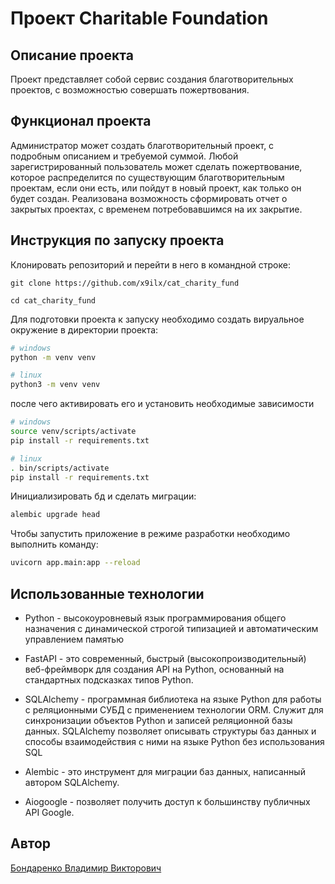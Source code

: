# Проект Сharitable Foundation

## Описание проекта

Проект представляет собой сервис создания благотворительных проектов, с возможностью совершать пожертвования.

## Функционал проекта

Администратор может создать благотворительный проект, с подробным описанием и требуемой суммой. Любой зарегистрированный пользователь может сделать пожертвование, которое распределится по существующим благотворительным проектам, если они есть, или пойдут в новый проект, как только он будет создан.
Реализована возможность сформировать отчет о закрытых проектах, с временем 
потребовавшимся на их закрытие.

## Инструкция по запуску проекта

Клонировать репозиторий и перейти в него в командной строке:

```
git clone https://github.com/x9ilx/cat_charity_fund
```

```
cd cat_charity_fund
```
Для подготовки проекта к запуску необходимо создать вируальное окружение в директории проекта:

```bash
# windows
python -m venv venv

# linux
python3 -m venv venv
```

после чего активировать его и установить необходимые зависимости

```bash
# windows
source venv/scripts/activate
pip install -r requirements.txt

# linux
. bin/scripts/activate
pip install -r requirements.txt
```

Инициализировать бд и сделать миграции:

```bash
alembic upgrade head
```

Чтобы запустить приложение в режиме разработки необходимо выполнить команду:

```bash
uvicorn app.main:app --reload
```


## Иcпользованные технологии
- Python -  высокоуровневый язык программирования общего назначения с динамической строгой типизацией и автоматическим управлением памятью

- FastAPI - это современный, быстрый (высокопроизводительный) веб-фреймворк для создания API на Python, основанный на стандартных подсказках типов Python.

- SQLAlchemy - программная библиотека на языке Python для работы с реляционными СУБД с применением технологии ORM. Служит для синхронизации объектов Python и записей реляционной базы данных. SQLAlchemy позволяет описывать структуры баз данных и способы взаимодействия с ними на языке Python без использования SQL

- Alembic - это инструмент для миграции баз данных, написанный автором SQLAlchemy.

- Aiogoogle - позволяет получить доступ к большинству публичных API Google.


## Автор
[Бондаренко Владимир Викторович](https://github.com/x9ilx)

